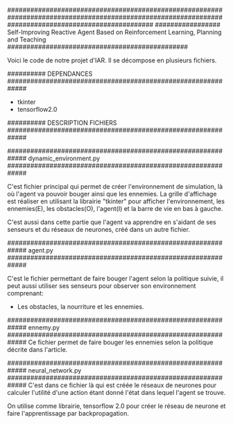 ######################################################################################################################################################
################# Self-Improving Reactive Agent Based on Reinforcement Learning, Planning and Teaching ###############################################

Voici le code de notre projet d'IAR. Il se décompose en plusieurs fichiers.


########## DEPENDANCES #############################################################
- tkinter 
- tensorflow2.0

########## DESCRIPTION FICHIERS #############################################################

############################################################# dynamic_environment.py #############################################################

C'est fichier principal qui permet de créer l'environnement de simulation, là où l'agent va pouvoir bouger ainsi que les ennemies. 
La grille d'affichage est réaliser en utilisant la librairie "tkinter" pour afficher l'environnement, les ennemies(E), les obstacles(O), l'agent(I) et la barre de vie en bas à gauche. 

C'est aussi dans cette partie que l'agent va apprendre en s'aidant de ses senseurs et du réseaux de neurones, créé dans un autre fichier. 

############################################################# agent.py #############################################################

C'est le fichier permettant de faire bouger l'agent selon la politique suivie, il peut aussi utiliser ses senseurs pour observer son environnement comprenant: 

- Les obstacles, la nourriture et les ennemies. 

############################################################# ennemy.py #############################################################
Ce fichier permet de faire bouger les ennemies selon la politique décrite dans l'article.

############################################################# neural_network.py #############################################################
C'est dans ce fichier là qui est créée le réseaux de neurones pour calculer l'utilité d'une action étant donné l'état dans lequel l'agent se trouve.

On utilise comme librairie, tensorflow 2.0 pour créer le réseau de neurone et faire l'apprentissage par backpropagation.


